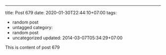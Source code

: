 ---
title: Post 679
date: 2020-01-30T22:44:10+07:00
tags:
  - random post
  - untagged
category:
  - random post
  - uncategorized
updated: 2014-03-07T05:34:29+07:00

This is content of post 679